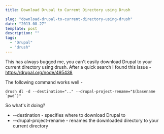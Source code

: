 ```yaml
---
title: Download Drupal to Current Directory using Drush

slug: "download-drupal-to-current-directory-using-drush"
date: "2013-08-27"
template: post
description: ""
tags:
  - "Drupal"
  - "drush"
---
```

This has always bugged me, you can't easily download Drupal to your current directory using drush. After a quick search I found this issue - https://drupal.org/node/495438

The following command works well - 

    drush dl -d --destination=".." --drupal-project-rename="$(basename `pwd`)"

So what's it doing?

* --destination - specifies where to download Drupal to
* --drupal-project-rename - renames the downloaded directory to your current directory

